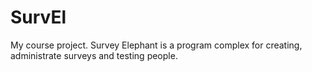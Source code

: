 SurvEl
======
My course project.
Survey Elephant is a program complex for creating, administrate surveys and testing people.
